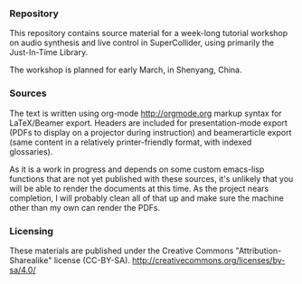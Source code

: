### Repository
This repository contains source material for a week-long tutorial workshop on audio synthesis and live control in SuperCollider, using primarily the Just-In-Time Library.

The workshop is planned for early March, in Shenyang, China.

### Sources
The text is written using org-mode <http://orgmode.org> markup syntax for LaTeX/Beamer export. Headers are included for presentation-mode export (PDFs to display on a projector during instruction) and beamerarticle export (same content in a relatively printer-friendly format, with indexed glossaries).

As it is a work in progress and depends on some custom emacs-lisp functions that are not yet published with these sources, it's unlikely that you will be able to render the documents at this time. As the project nears completion, I will probably clean all of that up and make sure the machine other than my own can render the PDFs.

### Licensing
These materials are published under the Creative Commons "Attribution-Sharealike" license (CC-BY-SA). <http://creativecommons.org/licenses/by-sa/4.0/>